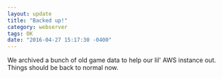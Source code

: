```yaml
---
layout: update
title: "Backed up!"
category: webserver
tags: OK
date: "2016-04-27 15:17:30 -0400"
---
```


We archived a bunch of old game data to help our lil' AWS instance out. Things should be back to normal now.
